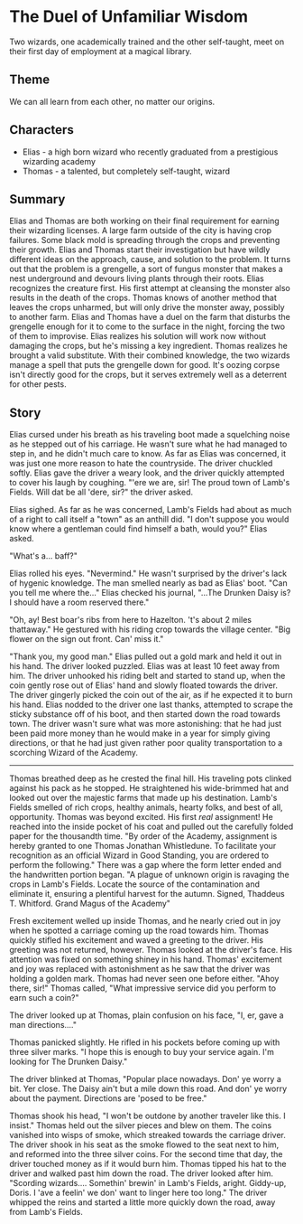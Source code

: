 # The Duel of Unfamiliar Wisdom
Two wizards, one academically trained and the other self-taught, meet on their first day of employment at a magical library.

## Theme
We can all learn from each other, no matter our origins.

## Characters
* Elias - a high born wizard who recently graduated from a prestigious wizarding academy
* Thomas - a talented, but completely self-taught, wizard

## Summary
Elias and Thomas are both working on their final requirement for earning their wizarding licenses. A large farm outside of the city is having crop failures. Some black mold is spreading through the crops and preventing their growth. Elias and Thomas start their investigation but have wildly different ideas on the approach, cause, and solution to the problem. It turns out that the problem is a grengelle, a sort of fungus monster that makes a nest underground and devours living plants through their roots. Elias recognizes the creature first. His first attempt at cleansing the monster also results in the death of the crops. Thomas knows of another method that leaves the crops unharmed, but will only drive the monster away, possibly to another farm. Elias and Thomas have a duel on the farm that disturbs the grengelle enough for it to come to the surface in the night, forcing the two of them to improvise. Elias realizes his solution will work now without damaging the crops, but he's missing a key ingredient. Thomas realizes he brought a valid substitute. With their combined knowledge, the two wizards manage a spell that puts the grengelle down for good. It's oozing corpse isn't directly good for the crops, but it serves extremely well as a deterrent for other pests.

## Story
Elias cursed under his breath as his traveling boot made a squelching noise as he stepped out of his carriage. He wasn't sure what he had managed to step in, and he didn't much care to know. As far as Elias was concerned, it was just one more reason to hate the countryside. The driver chuckled softly. Elias gave the driver a weary look, and the driver quickly attempted to cover his laugh by coughing. "'ere we are, sir! The proud town of Lamb's Fields. Will dat be all 'dere, sir?" the driver asked.

Elias sighed. As far as he was concerned, Lamb's Fields had about as much of a right to call itself a "town" as an anthill did. "I don't suppose you would know where a gentleman could find himself a bath, would you?" Elias asked.

"What's a... baff?"

Elias rolled his eyes. "Nevermind." He wasn't surprised by the driver's lack of hygenic knowledge. The man smelled nearly as bad as Elias' boot. "Can you tell me where the..." Elias checked his journal, "...The Drunken Daisy is? I should have a room reserved there."

"Oh, ay! Best boar's ribs from here to Hazelton. 't's about 2 miles thattaway." He gestured with his riding crop towards the village center. "Big flower on the sign out front. Can' miss it."

"Thank you, my good man." Elias pulled out a gold mark and held it out in his hand. The driver looked puzzled. Elias was at least 10 feet away from him. The driver unhooked his riding belt and started to stand up, when the coin gently rose out of Elias' hand and slowly floated towards the driver. The driver gingerly picked the coin out of the air, as if he expected it to burn his hand. Elias nodded to the driver one last thanks, attempted to scrape the sticky substance off of his boot, and then started down the road towards town. The driver wasn't sure what was more astonishing: that he had just been paid more money than he would make in a year for simply giving directions, or that he had just given rather poor quality transportation to a scorching Wizard of the Academy.

---

Thomas breathed deep as he crested the final hill. His traveling pots clinked against his pack as he stopped. He straightened his wide-brimmed hat and looked out over the majestic farms that made up his destination. Lamb's Fields smelled of rich crops, healthy animals, hearty folks, and best of all, opportunity. Thomas was beyond excited. His first *real* assignment! He reached into the inside pocket of his coat and pulled out the carefully folded paper for the thousandth time. "By order of the Academy, assignment is hereby granted to one Thomas Jonathan Whistledune. To facilitate your recognition as an official Wizard in Good Standing, you are ordered to perform the following." There was a gap where the form letter ended and the handwritten portion began. "A plague of unknown origin is ravaging the crops in Lamb's Fields. Locate the source of the contamination and eliminate it, ensuring a plentiful harvest for the autumn. Signed, Thaddeus T. Whitford. Grand Magus of the Academy"

Fresh excitement welled up inside Thomas, and he nearly cried out in joy when he spotted a carriage coming up the road towards him. Thomas quickly stifled his excitement and waved a greeting to the driver. His greeting was not returned, however. Thomas looked at the driver's face. His attention was fixed on something shiney in his hand. Thomas' excitement and joy was replaced with astonishment as he saw that the driver was holding a golden mark. Thomas had never seen one before either. "Ahoy there, sir!" Thomas called, "What impressive service did you perform to earn such a coin?"

The driver looked up at Thomas, plain confusion on his face, "I, er, gave a man directions...."

Thomas panicked slightly. He rifled in his pockets before coming up with three silver marks. "I hope this is enough to buy your service again. I'm looking for The Drunken Daisy."

The driver blinked at Thomas, "Popular place nowadays. Don' ye worry a bit. Yer close. The Daisy ain't but a mile down this road. And don' ye worry about the payment. Directions are 'posed to be free."

Thomas shook his head, "I won't be outdone by another traveler like this. I insist." Thomas held out the silver pieces and blew on them. The coins vanished into wisps of smoke, which streaked towards the carriage driver. The driver shook in his seat as the smoke flowed to the seat next to him, and reformed into the three silver coins. For the second time that day, the driver touched money as if it would burn him. Thomas tipped his hat to the driver and walked past him down the road. The driver looked after him. "Scording wizards.... Somethin' brewin' in Lamb's Fields, aright. Giddy-up, Doris. I 'ave a feelin' we don' want to linger here too long." The driver whipped the reins and started a little more quickly down the road, away from Lamb's Fields.
